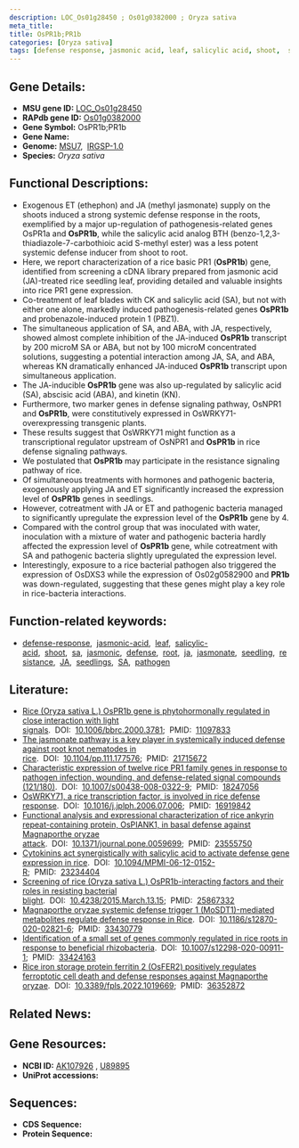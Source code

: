 ```yaml
---
description: LOC_Os01g28450 ; Os01g0382000 ; Oryza sativa
meta_title:
title: OsPR1b;PR1b
categories: [Oryza sativa]
tags: [defense response, jasmonic acid, leaf, salicylic acid, shoot,  sa , jasmonic, defense, root,  ja , jasmonate, seedling, resistance, JA, seedlings, SA, pathogen]
---
```


## Gene Details:
- **MSU gene ID:** [LOC_Os01g28450](http://rice.uga.edu/cgi-bin/ORF_infopage.cgi?orf=LOC_Os01g28450)  
- **RAPdb gene ID:** [Os01g0382000](https://rapdb.dna.affrc.go.jp/locus/?name=Os01g0382000)  
- **Gene Symbol:** OsPR1b;PR1b
- **Gene Name:**
- **Genome:**  [MSU7](http://rice.uga.edu/),&nbsp;&nbsp;[IRGSP-1.0](https://rapdb.dna.affrc.go.jp/download/irgsp1.html)
- **Species:** *Oryza sativa*

## Functional Descriptions:
   - Exogenous ET (ethephon) and JA (methyl jasmonate) supply on the shoots induced a strong systemic defense response in the roots, exemplified by a major up-regulation of pathogenesis-related genes OsPR1a and **OsPR1b**, while the salicylic acid analog BTH (benzo-1,2,3-thiadiazole-7-carbothioic acid S-methyl ester) was a less potent systemic defense inducer from shoot to root.
   - Here, we report characterization of a rice basic PR1 (**OsPR1b**) gene, identified from screening a cDNA library prepared from jasmonic acid (JA)-treated rice seedling leaf, providing detailed and valuable insights into rice PR1 gene expression.
   - Co-treatment of leaf blades with CK and salicylic acid (SA), but not with either one alone, markedly induced pathogenesis-related genes **OsPR1b** and probenazole-induced protein 1 (PBZ1).
   - The simultaneous application of SA, and ABA, with JA, respectively, showed almost complete inhibition of the JA-induced **OsPR1b** transcript by 200 microM SA or ABA, but not by 100 microM concentrated solutions, suggesting a potential interaction among JA, SA, and ABA, whereas KN dramatically enhanced JA-induced **OsPR1b** transcript upon simultaneous application.
   - The JA-inducible **OsPR1b** gene was also up-regulated by salicylic acid (SA), abscisic acid (ABA), and kinetin (KN).
   - Furthermore, two marker genes in defense signaling pathway, OsNPR1 and **OsPR1b**, were constitutively expressed in OsWRKY71-overexpressing transgenic plants.
   - These results suggest that OsWRKY71 might function as a transcriptional regulator upstream of OsNPR1 and **OsPR1b** in rice defense signaling pathways.
   - We postulated that **OsPR1b** may participate in the resistance signaling pathway of rice.
   - Of simultaneous treatments with hormones and pathogenic bacteria, exogenously applying JA and ET significantly increased the expression level of **OsPR1b** genes in seedlings.
   - However, cotreatment with JA or ET and pathogenic bacteria managed to significantly upregulate the expression level of the **OsPR1b** gene by 4.
   - Compared with the control group that was inoculated with water, inoculation with a mixture of water and pathogenic bacteria hardly affected the expression level of **OsPR1b** gene, while cotreatment with SA and pathogenic bacteria slightly upregulated the expression level.
   - Interestingly, exposure to a rice bacterial pathogen also triggered the expression of OsDXS3 while the expression of Os02g0582900 and **PR1b** was down-regulated, suggesting that these genes might play a key role in rice-bacteria interactions.

## Function-related keywords:
   - [defense-response](/tags/defense-response/),&nbsp;&nbsp;[jasmonic-acid](/tags/jasmonic-acid/),&nbsp;&nbsp;[leaf](/tags/leaf/),&nbsp;&nbsp;[salicylic-acid](/tags/salicylic-acid/),&nbsp;&nbsp;[shoot](/tags/shoot/),&nbsp;&nbsp;[sa](/tags/sa/),&nbsp;&nbsp;[jasmonic](/tags/jasmonic/),&nbsp;&nbsp;[defense](/tags/defense/),&nbsp;&nbsp;[root](/tags/root/),&nbsp;&nbsp;[ja](/tags/ja/),&nbsp;&nbsp;[jasmonate](/tags/jasmonate/),&nbsp;&nbsp;[seedling](/tags/seedling/),&nbsp;&nbsp;[resistance](/tags/resistance/),&nbsp;&nbsp;[JA](/tags/JA/),&nbsp;&nbsp;[seedlings](/tags/seedlings/),&nbsp;&nbsp;[SA](/tags/SA/),&nbsp;&nbsp;[pathogen](/tags/pathogen/)

## Literature:
   - [Rice (Oryza sativa L.) OsPR1b gene is phytohormonally regulated in close interaction with light signals](https://www.doi.org/10.1006/bbrc.2000.3781).&nbsp;&nbsp;DOI:&nbsp;&nbsp;[10.1006/bbrc.2000.3781](https://www.doi.org/10.1006/bbrc.2000.3781);&nbsp;&nbsp;PMID:&nbsp;&nbsp;[11097833](https://pubmed.ncbi.nlm.nih.gov/11097833/)
   - [The jasmonate pathway is a key player in systemically induced defense against root knot nematodes in rice](https://www.doi.org/10.1104/pp.111.177576).&nbsp;&nbsp;DOI:&nbsp;&nbsp;[10.1104/pp.111.177576](https://www.doi.org/10.1104/pp.111.177576);&nbsp;&nbsp;PMID:&nbsp;&nbsp;[21715672](https://pubmed.ncbi.nlm.nih.gov/21715672/)
   - [Characteristic expression of twelve rice PR1 family genes in response to pathogen infection, wounding, and defense-related signal compounds (121/180)](https://www.doi.org/10.1007/s00438-008-0322-9).&nbsp;&nbsp;DOI:&nbsp;&nbsp;[10.1007/s00438-008-0322-9](https://www.doi.org/10.1007/s00438-008-0322-9);&nbsp;&nbsp;PMID:&nbsp;&nbsp;[18247056](https://pubmed.ncbi.nlm.nih.gov/18247056/)
   - [OsWRKY71, a rice transcription factor, is involved in rice defense response](https://www.doi.org/10.1016/j.jplph.2006.07.006).&nbsp;&nbsp;DOI:&nbsp;&nbsp;[10.1016/j.jplph.2006.07.006](https://www.doi.org/10.1016/j.jplph.2006.07.006);&nbsp;&nbsp;PMID:&nbsp;&nbsp;[16919842](https://pubmed.ncbi.nlm.nih.gov/16919842/)
   - [Functional analysis and expressional characterization of rice ankyrin repeat-containing protein, OsPIANK1, in basal defense against Magnaporthe oryzae attack](https://www.doi.org/10.1371/journal.pone.0059699).&nbsp;&nbsp;DOI:&nbsp;&nbsp;[10.1371/journal.pone.0059699](https://www.doi.org/10.1371/journal.pone.0059699);&nbsp;&nbsp;PMID:&nbsp;&nbsp;[23555750](https://pubmed.ncbi.nlm.nih.gov/23555750/)
   - [Cytokinins act synergistically with salicylic acid to activate defense gene expression in rice](https://www.doi.org/10.1094/MPMI-06-12-0152-R).&nbsp;&nbsp;DOI:&nbsp;&nbsp;[10.1094/MPMI-06-12-0152-R](https://www.doi.org/10.1094/MPMI-06-12-0152-R);&nbsp;&nbsp;PMID:&nbsp;&nbsp;[23234404](https://pubmed.ncbi.nlm.nih.gov/23234404/)
   - [Screening of rice (Oryza sativa L.) OsPR1b-interacting factors and their roles in resisting bacterial blight](https://www.doi.org/10.4238/2015.March.13.15).&nbsp;&nbsp;DOI:&nbsp;&nbsp;[10.4238/2015.March.13.15](https://www.doi.org/10.4238/2015.March.13.15);&nbsp;&nbsp;PMID:&nbsp;&nbsp;[25867332](https://pubmed.ncbi.nlm.nih.gov/25867332/)
   - [Magnaporthe oryzae systemic defense trigger 1 (MoSDT1)-mediated metabolites regulate defense response in Rice](https://www.doi.org/10.1186/s12870-020-02821-6).&nbsp;&nbsp;DOI:&nbsp;&nbsp;[10.1186/s12870-020-02821-6](https://www.doi.org/10.1186/s12870-020-02821-6);&nbsp;&nbsp;PMID:&nbsp;&nbsp;[33430779](https://pubmed.ncbi.nlm.nih.gov/33430779/)
   - [Identification of a small set of genes commonly regulated in rice roots in response to beneficial rhizobacteria](https://www.doi.org/10.1007/s12298-020-00911-1).&nbsp;&nbsp;DOI:&nbsp;&nbsp;[10.1007/s12298-020-00911-1](https://www.doi.org/10.1007/s12298-020-00911-1);&nbsp;&nbsp;PMID:&nbsp;&nbsp;[33424163](https://pubmed.ncbi.nlm.nih.gov/33424163/)
   - [Rice iron storage protein ferritin 2 (OsFER2) positively regulates ferroptotic cell death and defense responses against Magnaporthe oryzae](https://www.doi.org/10.3389/fpls.2022.1019669).&nbsp;&nbsp;DOI:&nbsp;&nbsp;[10.3389/fpls.2022.1019669](https://www.doi.org/10.3389/fpls.2022.1019669);&nbsp;&nbsp;PMID:&nbsp;&nbsp;[36352872](https://pubmed.ncbi.nlm.nih.gov/36352872/)

## Related News:

## Gene Resources:
- **NCBI ID:**  [AK107926](http://www.ncbi.nlm.nih.gov/nuccore/AK107926)&nbsp;,&nbsp;[U89895](http://www.ncbi.nlm.nih.gov/nuccore/U89895)
- **UniProt accessions:** [](https://www.uniprot.org/uniprotkb//entry)

## Sequences:
- **CDS Sequence:**
- **Protein Sequence:**
